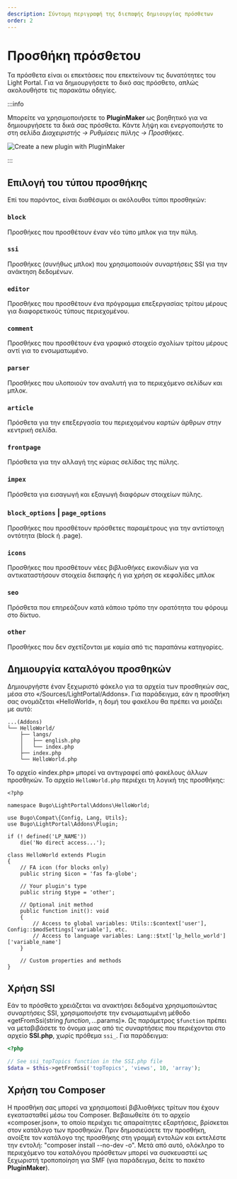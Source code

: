 ```yaml
---
description: Σύντομη περιγραφή της διεπαφής δημιουργίας πρόσθετων
order: 2
---
```


# Προσθήκη πρόσθετου

Τα πρόσθετα είναι οι επεκτάσεις που επεκτείνουν τις δυνατότητες του Light Portal. Για να δημιουργήσετε το δικό σας πρόσθετο, απλώς ακολουθήστε τις παρακάτω οδηγίες.

:::info

Μπορείτε να χρησιμοποιήσετε το **PluginMaker** ως βοηθητικό για να δημιουργήσετε τα δικά σας πρόσθετα. Κάντε λήψη και ενεργοποιήστε το στη σελίδα _Διαχειριστής -> Ρυθμίσεις πύλης -> Προσθήκες_.

![Create a new plugin with PluginMaker](create_plugin.png)

:::

## Επιλογή του τύπου προσθήκης

Επί του παρόντος, είναι διαθέσιμοι οι ακόλουθοι τύποι προσθηκών:

### `block`

Προσθήκες που προσθέτουν έναν νέο τύπο μπλοκ για την πύλη.

### `ssi`

Προσθήκες (συνήθως μπλοκ) που χρησιμοποιούν συναρτήσεις SSI για την ανάκτηση δεδομένων.

### `editor`

Προσθήκες που προσθέτουν ένα πρόγραμμα επεξεργασίας τρίτου μέρους για διαφορετικούς τύπους περιεχομένου.

### `comment`

Προσθήκες που προσθέτουν ένα γραφικό στοιχείο σχολίων τρίτου μέρους αντί για το ενσωματωμένο.

### `parser`

Προσθήκες που υλοποιούν τον αναλυτή για το περιεχόμενο σελίδων και μπλοκ.

### `article`

Πρόσθετα για την επεξεργασία του περιεχομένου καρτών άρθρων στην κεντρική σελίδα.

### `frontpage`

Πρόσθετα για την αλλαγή της κύριας σελίδας της πύλης.

### `impex`

Πρόσθετα για εισαγωγή και εξαγωγή διαφόρων στοιχείων πύλης.

### `block_options` | `page_options`

Προσθήκες που προσθέτουν πρόσθετες παραμέτρους για την αντίστοιχη οντότητα (block ή .page).

### `icons`

Προσθήκες που προσθέτουν νέες βιβλιοθήκες εικονιδίων για να αντικαταστήσουν στοιχεία διεπαφής ή για χρήση σε κεφαλίδες μπλοκ

### `seo`

Πρόσθετα που επηρεάζουν κατά κάποιο τρόπο την ορατότητα του φόρουμ στο δίκτυο.

### `other`

Προσθήκες που δεν σχετίζονται με καμία από τις παραπάνω κατηγορίες.

## Δημιουργία καταλόγου προσθηκών

Δημιουργήστε έναν ξεχωριστό φάκελο για τα αρχεία των προσθηκών σας, μέσα στο «/Sources/LightPortal/Addons». Για παράδειγμα, εάν η προσθήκη σας ονομάζεται «HelloWorld», η δομή του φακέλου θα πρέπει να μοιάζει με αυτό:

```
...(Addons)
└── HelloWorld/
    ├── langs/
    │   ├── english.php
    │   └── index.php
    ├── index.php
    └── HelloWorld.php
```

Το αρχείο «index.php» μπορεί να αντιγραφεί από φακέλους άλλων προσθηκών. Το αρχείο `HelloWorld.php` περιέχει τη λογική της προσθήκης:

```php:line-numbers
<?php

namespace Bugo\LightPortal\Addons\HelloWorld;

use Bugo\Compat\{Config, Lang, Utils};
use Bugo\LightPortal\Addons\Plugin;

if (! defined('LP_NAME'))
	die('No direct access...');

class HelloWorld extends Plugin
{
    // FA icon (for blocks only)
    public string $icon = 'fas fa-globe';

    // Your plugin's type
    public string $type = 'other';

    // Optional init method
    public function init(): void
    {
        // Access to global variables: Utils::$context['user'], Config::$modSettings['variable'], etc.
        // Access to language variables: Lang::$txt['lp_hello_world']['variable_name']
    }

    // Custom properties and methods
}

```

## Χρήση SSI

Εάν το πρόσθετο χρειάζεται να ανακτήσει δεδομένα χρησιμοποιώντας συναρτήσεις SSI, χρησιμοποιήστε την ενσωματωμένη μέθοδο «getFromSsi(string $function, ...$params)». Ως παράμετρος `$function` πρέπει να μεταβιβάσετε το όνομα μιας από τις συναρτήσεις που περιέχονται στο αρχείο **SSI.php**, χωρίς πρόθεμα `ssi_`. Για παράδειγμα:

```php
<?php

// See ssi_topTopics function in the SSI.php file
$data = $this->getFromSsi('topTopics', 'views', 10, 'array');
```

## Χρήση του Composer

Η προσθήκη σας μπορεί να χρησιμοποιεί βιβλιοθήκες τρίτων που έχουν εγκατασταθεί μέσω του Composer. Βεβαιωθείτε ότι το αρχείο «composer.json», το οποίο περιέχει τις απαραίτητες εξαρτήσεις, βρίσκεται στον κατάλογο των προσθηκών. Πριν δημοσιεύσετε την προσθήκη, ανοίξτε τον κατάλογο της προσθήκης στη γραμμή εντολών και εκτελέστε την εντολή: "composer install --no-dev -o". Μετά από αυτό, ολόκληρο το περιεχόμενο του καταλόγου πρόσθετων μπορεί να συσκευαστεί ως ξεχωριστή τροποποίηση για SMF (για παράδειγμα, δείτε το πακέτο **PluginMaker**).
